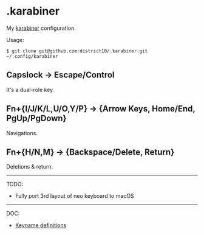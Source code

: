 # .karabiner

My [karabiner](https://pqrs.org/osx/karabiner/complex_modifications/) configuration.

Usage:

```
$ git clone git@github.com:district10/.karabiner.git ~/.config/karabiner
```

## Capslock -> Escape/Control

It's a dual-role key.

## Fn+{I/J/K/L,U/O,Y/P} -> {Arrow Keys, Home/End, PgUp/PgDown}

Navigations.

## Fn+{H/N,M} -> {Backspace/Delete, Return}

Deletions & return.

---

TODO:

-   Fully port 3rd layout of neo keyboard to macOS

---

DOC:

-   [Keyname definitions](https://github.com/tekezo/Karabiner-Elements/blob/master/src/apps/PreferencesWindow/PreferencesWindow/Resources/simple_modifications.json)
